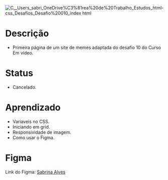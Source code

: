 ![_C__Users_sabri_OneDrive_%C3%81rea%20de%20Trabalho_Estudos_html-css_Desafios_Desafio%20010_index html](https://user-images.githubusercontent.com/88604193/150699070-59053d0d-1093-4feb-9e37-65f5df720c97.png)
<h1>Descrição</h1>
<ul>
    <li>
        Primeira página de um site de memes adaptada do desafio 10 do Curso Em vídeo.
    </li>
</ul>
<h1>Status</h1>
<ul>
  <li>Cancelado.</li>
</ul>
<h1>Aprendizado</h1>
<ul>
  <li>Variaveis no CSS.</li>
  <li>Iniciando em grid.</li>
  <li>Responsividade de imagem.</li>
  <li>Como usar o Figma.</li>
</ul>
<h1>Figma</h1>
<p>Link do Figma: <a href="https://www.figma.com/file/CpwJg5mShCThH80zUaj0ZL/PICA-PAU?node-id=0%3A1">Sabrina Alves</a></p>
